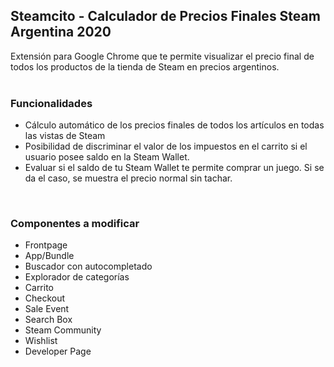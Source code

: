 
## Steamcito - Calculador de Precios Finales Steam Argentina 2020
Extensión para Google Chrome que te permite visualizar el precio final de todos los productos de la tienda de Steam en precios argentinos.<br><br>


### Funcionalidades 
- Cálculo automático de los precios finales de todos los artículos en todas las vistas de Steam
- Posibilidad de discriminar el valor de los impuestos en el carrito si el usuario posee saldo en la Steam Wallet.
- Evaluar si el saldo de tu Steam Wallet te permite comprar un juego. Si se da el caso, se muestra el precio normal sin tachar.

<br>

### Componentes a modificar
- Frontpage
- App/Bundle
- Buscador con autocompletado
- Explorador de categorías
- Carrito 
- Checkout
- Sale Event
- Search Box
- Steam Community
- Wishlist
- Developer Page
